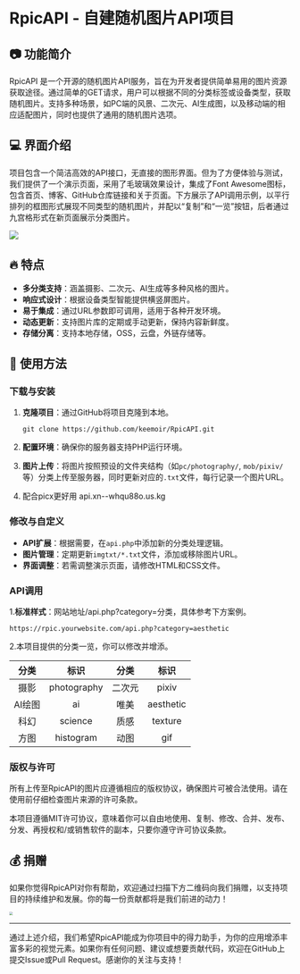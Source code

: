 # RpicAPI - 自建随机图片API项目

## 📷 功能简介

RpicAPI 是一个开源的随机图片API服务，旨在为开发者提供简单易用的图片资源获取途径。通过简单的GET请求，用户可以根据不同的分类标签或设备类型，获取随机图片。支持多种场景，如PC端的风景、二次元、AI生成图，以及移动端的相应适配图片，同时也提供了通用的随机图片选项。

## 💻 界面介绍

项目包含一个简洁高效的API接口，无直接的图形界面。但为了方便体验与测试，我们提供了一个演示页面，采用了毛玻璃效果设计，集成了Font Awesome图标，包含首页、博客、GitHub仓库链接和关于页面。下方展示了API调用示例，以平行排列的框图形式展现不同类型的随机图片，并配以“复制”和“一览”按钮，后者通过九宫格形式在新页面展示分类图片。

![](https://cdn1.origz.com/api/v3/file/get/9/rpic.png?sign=DuGJk09b8DvKecYax6k8PIbAwWxZ2ohLEFloTedIHPA%3D%3A0)

## 🔥 特点

- **多分类支持**：涵盖摄影、二次元、AI生成等多种风格的图片。
- **响应式设计**：根据设备类型智能提供横竖屏图片。
- **易于集成**：通过URL参数即可调用，适用于各种开发环境。
- **动态更新**：支持图片库的定期或手动更新，保持内容新鲜度。
- **存储分离**：支持本地存储，OSS，云盘，外链存储等。

## 🚀 使用方法

### 下载与安装

1. **克隆项目**：通过GitHub将项目克隆到本地。

   ```
   git clone https://github.com/keemoir/RpicAPI.git
   ```

2. **配置环境**：确保你的服务器支持PHP运行环境。
   

4. **图片上传**：将图片按照预设的文件夹结构（如`pc/photography/`, `mob/pixiv/`等）分类上传至服务器，同时更新对应的`.txt`文件，每行记录一个图片URL。
5. 配合picx更好用 api.xn--whqu88o.us.kg

### 修改与自定义

- **API扩展**：根据需要，在`api.php`中添加新的分类处理逻辑。
- **图片管理**：定期更新`imgtxt/*.txt`文件，添加或移除图片URL。
- **界面调整**：若需调整演示页面，请修改HTML和CSS文件。

### API调用

1.**标准样式**：网站地址/api.php?category=分类，具体参考下方案例。

   ```
https://rpic.yourwebsite.com/api.php?category=aesthetic
   ```

2.本项目提供的分类一览，你可以修改并增添。

|  分类  |    标识     |  分类  |   标识    |
| :----: | :---------: | :----: | :-------: |
|  摄影  | photography | 二次元 |   pixiv   |
| AI绘图 |     ai      |  唯美  | aesthetic |
|  科幻  |   science   |  质感  |  texture  |
|  方图  |  histogram  |  动图  |    gif    |



### 版权与许可

所有上传至RpicAPI的图片应遵循相应的版权协议，确保图片可被合法使用。请在使用前仔细检查图片来源的许可条款。

本项目遵循MIT许可协议，意味着你可以自由地使用、复制、修改、合并、发布、分发、再授权和/或销售软件的副本，只要你遵守许可协议条款。

## 💰 捐赠

如果你觉得RpicAPI对你有帮助，欢迎通过扫描下方二维码向我们捐赠，以支持项目的持续维护和发展。你的每一份贡献都将是我们前进的动力！

<img src="https://cdn1.origz.com/api/v3/file/get/10/wxzsm.png?sign=0dhXZPq_HTYOW-2EXpBR5msk8RJN3lSfJprk2pD_AY8%3D%3A0" style="zoom:40%;" />

---

通过上述介绍，我们希望RpicAPI能成为你项目中的得力助手，为你的应用增添丰富多彩的视觉元素。如果你有任何问题、建议或想要贡献代码，欢迎在GitHub上提交Issue或Pull Request。感谢你的关注与支持！

